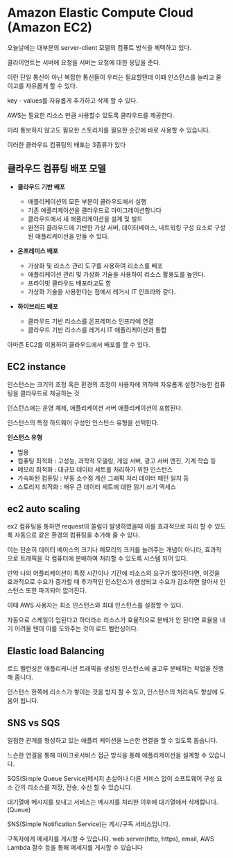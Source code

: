 # Amazon Elastic Compute Cloud (Amazon EC2)

오늘날에는 대부분의 server-client 모델의 컴퓨트 방식을 체택하고 있다.

클라이언트는 서버에 요청을 서버는 요청에 대한 응답을 준다.

이런 단일 통신이 아닌 복잡한 통신들이 우리는 필요할텐데 이떄 인스턴스를 늘리고 줄이고를 자유롭게 할 수 있다.

key - values를 자유롭게 추가하고 삭제 할 수 있다.

AWS는 필요한 리소스 만큼 사용할수 있도록 클라우드를 제공한다.

미리 통보하지 않고도 필요한 스토리지를 필요한 순간에 바로 사용할 수 있습니다.

이러한 클라우드 컴퓨팅의 배포는 3종류가 있다

## 클라우드 컴퓨팅 배포 모델

- **클라우드 기반 배포**

  - 애플리케이션의 모든 부분이 클라우드에서 실행
  - 기존 애플리케이션을 클라우드로 마이그레이션합니다
  - 클라우드에서 새 애플리케이션을 설계 및 빌드
  - 완전히 클라우드에 기반한 가상 서버, 데이터베이스, 네트워킹 구성 요소로 구성된 애플리케이션을 만들 수 있다.

- **온프레미스 배포**

  - 가상화 및 리소스 관리 도구를 사용하여 리소스를 배포
  - 애플리케이션 관리 및 가상화 기술을 사용하여 리소스 활용도를 높인다.
  - 프라이빗 클라우드 배포라고도 함
  - 가상화 기술을 사용한다는 점에서 레거시 IT 인프라와 같다.

- **하이브리드 배포**

  - 클라우드 기반 리소스를 온프레미스 인프라에 연결
  - 클라우드 기반 리소스를 레거시 IT 애플리케이션과 통합

아마존 EC2를 이용하여 클라우드에서 배포를 할 수 있다.

## EC2 instance

인스턴스는 크기의 조정 혹은 환경의 조정이 사용자에 의하여 자유롭게 설정가능한 컴퓨팅을 클라우드로 제공하는 것

인스턴스에는 운영 체제, 애플리케이션 서버 애플리케이션이 포함된다.

인스턴스의 특정 하드웨어 구성인 인스턴스 유형을 선택한다.

**인스턴스 유형**

- 범용
- 컴퓨팅 최적화 : 고성능, 과학적 모델링, 게임 서버, 광고 서버 엔진, 기계 학습 등
- 메모리 최적화 : 대규모 데이터 세트를 처리하기 위한 인스턴스
- 가속화된 컴퓨팅 : 부동 소수점 계산 그래픽 처리 데이터 패턴 일치 등
- 스토리지 최적화 : 매우 큰 데이터 세트에 대한 읽기 쓰기 엑세스

## ec2 auto scaling

ex2 컴퓨팅을 통하면 request의 쏠림이 발생하였을때 이를 효과적으로 처리 할 수 있도록 자동으로 같은 환경의 컴퓨팅을 추가해 줄 수 있다.

이는 단순히 데이터 베이스의 크기나 메모리의 크키를 늘려주는 개념이 아니라, 효과적으로 트래픽을 각 컴퓨터에 분배하여 처리할 수 있도록 시스템 되어 있다.

만약 나의 어플리케이션이 특정 시간이나 기간에 리소스의 요구가 많아진다면, 이것을 효과적으로 수요가 증가할 때 추가적인 인스턴스가 생성되고 수요가 감소하면 알아서 인스턴스 또한 파괴되어 없어진다.

이때 AWS 사용자는 최소 인스턴스와 최대 인스턴스를 설정할 수 있다.

자동으로 스케일이 업된다고 하더라소 리소스가 효율적으로 분배가 안 된다면 효율을 내기 어려울 텐데 이를 도와주는 것이 로드 벨런싱이다.

## Elastic load Balancing

로드 벨런싱은 애플리케니션 트래픽을 생성된 인스턴스에 골고루 분배하는 작업을 진행해 줍니다.

인스턴스 한쪽에 리소스가 쌓이는 것을 방지 할 수 있고, 인스턴스의 처리속도 향상에 도움이 됩니다.

## SNS vs SQS

밀접한 관계를 형성하고 있는 애플리 케이션을 느슨한 연결을 할 수 있도록 돕습니다.

느슨한 연결을 통해 마이크로서비스 접근 방식을 통해 애플리케이션을 설계할 수 있습니다.

SQS(Simple Queue Service)메시지 손실이나 다른 서비스 없이 소프트웨어 구성 요소 간의 리소스를 저장, 전송, 수신 할 수 있습니다.

대기열에 메시지를 보내고 서비스는 메시지를 처리한 이후에 대기열에서 삭제합니다.(Queue)

SNS(Simple Notification Service)는 게시/구독 서비스입니다.

구독자에게 메세지를 게시할 수 있습니다. web server(http, https), email, AWS Lambda 함수 등을 통해 메세지를 게시할 수 있습니다
